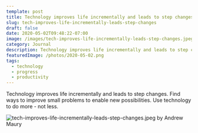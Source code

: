 ```yaml
---
template: post
title: Technology improves life incrementally and leads to step changes
slug: tech-improves-life-incrementally-leads-step-changes
draft: false
date: 2020-05-02T09:48:22-07:00
image: /images/tech-improves-life-incrementally-leads-step-changes.jpeg
category: Journal
description: Technology improves life incrementally and leads to step changes
featuredImage: /photos/2020-05-02.png
tags:
  - technology
  - progress
  - productivity
---
```

Technology improves life incrementally and leads to step changes. Find ways to improve small problems to enable new possibilities. Use technology to do more - not less.

![tech-improves-life-incrementally-leads-step-changes.jpeg by Andrew Maury](/images/tech-improves-life-incrementally-leads-step-changes.jpeg)
